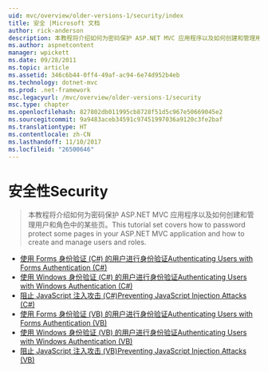 ```yaml
---
uid: mvc/overview/older-versions-1/security/index
title: 安全 |Microsoft 文档
author: rick-anderson
description: 本教程将介绍如何为密码保护 ASP.NET MVC 应用程序以及如何创建和管理用户和角色中的某些页。
ms.author: aspnetcontent
manager: wpickett
ms.date: 09/28/2011
ms.topic: article
ms.assetid: 346c6b44-0ff4-49af-ac94-6e74d952b4eb
ms.technology: dotnet-mvc
ms.prod: .net-framework
msc.legacyurl: /mvc/overview/older-versions-1/security
msc.type: chapter
ms.openlocfilehash: 827802db011995cb8728f51d5c967e50669045e2
ms.sourcegitcommit: 9a9483aceb34591c97451997036a9120c3fe2baf
ms.translationtype: HT
ms.contentlocale: zh-CN
ms.lasthandoff: 11/10/2017
ms.locfileid: "26500646"
---
```

<a name="security"></a><span data-ttu-id="51da0-103">安全性</span><span class="sxs-lookup"><span data-stu-id="51da0-103">Security</span></span>
====================
> <span data-ttu-id="51da0-104">本教程将介绍如何为密码保护 ASP.NET MVC 应用程序以及如何创建和管理用户和角色中的某些页。</span><span class="sxs-lookup"><span data-stu-id="51da0-104">This tutorial set covers how to password protect some pages in your ASP.NET MVC application and how to create and manage users and roles.</span></span>


- [<span data-ttu-id="51da0-105">使用 Forms 身份验证 (C#) 的用户进行身份验证</span><span class="sxs-lookup"><span data-stu-id="51da0-105">Authenticating Users with Forms Authentication (C#)</span></span>](authenticating-users-with-forms-authentication-cs.md)
- [<span data-ttu-id="51da0-106">使用 Windows 身份验证 (C#) 的用户进行身份验证</span><span class="sxs-lookup"><span data-stu-id="51da0-106">Authenticating Users with Windows Authentication (C#)</span></span>](authenticating-users-with-windows-authentication-cs.md)
- [<span data-ttu-id="51da0-107">阻止 JavaScript 注入攻击 (C#)</span><span class="sxs-lookup"><span data-stu-id="51da0-107">Preventing JavaScript Injection Attacks (C#)</span></span>](preventing-javascript-injection-attacks-cs.md)
- [<span data-ttu-id="51da0-108">使用 Forms 身份验证 (VB) 的用户进行身份验证</span><span class="sxs-lookup"><span data-stu-id="51da0-108">Authenticating Users with Forms Authentication (VB)</span></span>](authenticating-users-with-forms-authentication-vb.md)
- [<span data-ttu-id="51da0-109">使用 Windows 身份验证 (VB) 的用户进行身份验证</span><span class="sxs-lookup"><span data-stu-id="51da0-109">Authenticating Users with Windows Authentication (VB)</span></span>](authenticating-users-with-windows-authentication-vb.md)
- [<span data-ttu-id="51da0-110">阻止 JavaScript 注入攻击 (VB)</span><span class="sxs-lookup"><span data-stu-id="51da0-110">Preventing JavaScript Injection Attacks (VB)</span></span>](preventing-javascript-injection-attacks-vb.md)
